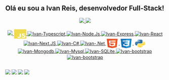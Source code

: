 ## Olá eu sou a Ivan Reis, desenvolvedor Full-Stack!
<div align="center">
  <a href="https://github.com/Ivan-ReisDev">
  <img height="180em" src="https://github-readme-stats.vercel.app/api?username=Ivan-ReisDev&show_icons=true&theme=highcontrast&include_all_commits=true&count_private=true"/>
  <img height="180em" src="https://github-readme-stats.vercel.app/api/top-langs/?username=Ivan-ReisDev&layout=compact&langs_count=7&theme=highcontrast"/>
</div>
<div align="center" style="display: inline_block"><br>

<img src="https://cdn.jsdelivr.net/gh/devicons/devicon@latest/icons/typescript/typescript-original.svg" />
  <img align="center" alt="Ivan-Javascript" height="30" width="40" src="https://raw.githubusercontent.com/devicons/devicon/master/icons/javascript/javascript-plain.svg">
  <img align="center" alt="Ivan-Typescript" height="30" width="40" src="https://cdn.jsdelivr.net/gh/devicons/devicon@latest/icons/typescript/typescript-original.svg">
  <img align="center" alt="Ivan-Node.Js" height="30" width="40" src="https://cdn.jsdelivr.net/gh/devicons/devicon/icons/nodejs/nodejs-original.svg">
  <img align="center" alt="Ivan-Express" height="30" width="40" src="https://cdn.jsdelivr.net/gh/devicons/devicon@latest/icons/express/express-original.svg">
  <img align="center" alt="Ivan-React" height="30" width="40" src="https://cdn.jsdelivr.net/gh/devicons/devicon/icons/react/react-original.svg">
  <img align="center" alt="Ivan-Next.JS" height="30" width="40" src="https://cdn.jsdelivr.net/gh/devicons/devicon@latest/icons/nextjs/nextjs-original.svg">
  <img align="center" alt="Ivan-C#" height="30" width="40" src="https://cdn.jsdelivr.net/gh/devicons/devicon@latest/icons/csharp/csharp-original.svg">
  <img align="center" alt="Ivan-.Net" height="30" width="40" src="https://cdn.jsdelivr.net/gh/devicons/devicon@latest/icons/dot-net/dot-net-plain-wordmark.svg">
  <img align="center" alt="Ivan-HTML" height="30" width="40" src="https://raw.githubusercontent.com/devicons/devicon/master/icons/html5/html5-original.svg">
  <img align="center" alt="Ivan-CSS" height="30" width="40" src="https://raw.githubusercontent.com/devicons/devicon/master/icons/css3/css3-original.svg">
  <img align="center" alt="Ivan-Python" height="30" width="40" src="https://raw.githubusercontent.com/devicons/devicon/master/icons/python/python-original.svg">
  <img align="center" alt="Ivan-Mongodb" height="30" width="40" src="https://cdn.jsdelivr.net/gh/devicons/devicon/icons/mongodb/mongodb-original.svg">
  <img align="center" alt="Ivan-Mysql" height="30" width="40" src="https://cdn.jsdelivr.net/gh/devicons/devicon/icons/mysql/mysql-original.svg">
  <img align="center" alt="Ivan-SQLite" height="30" width="40" src="https://cdn.jsdelivr.net/gh/devicons/devicon/icons/sqlite/sqlite-original.svg">
  <img align="center" alt="Ivan-bootstrap" height="30" width="40" src="https://cdn.jsdelivr.net/gh/devicons/devicon/icons/bootstrap/bootstrap-original.svg">
  <img align="center" alt="Ivan-bootstrap" height="30" width="40" src="https://cdn.jsdelivr.net/gh/devicons/devicon/icons/git/git-original.svg"> 
</div>
  
  ##
 
<div> 
  <a href="https://www.instagram.com/ivan__reis/" target="_blank"><img src="https://img.shields.io/badge/-Instagram-%23E4405F?style=for-the-badge&logo=instagram&logoColor=white" target="_blank"></a>
 <a href="#" target="_blank"><img src="https://img.shields.io/badge/Discord-7289DA?style=for-the-badge&logo=discord&logoColor=white" target="_blank"></a> 
  <a href = "mailto:ivanreisdev@gmail.com"><img src="https://img.shields.io/badge/-Gmail-%23333?style=for-the-badge&logo=gmail&logoColor=white" target="_blank"></a>
  <a href="https://www.linkedin.com/in/ivan-reis-b93b32248/" target="_blank"><img src="https://img.shields.io/badge/-LinkedIn-%230077B5?style=for-the-badge&logo=linkedin&logoColor=white" target="_blank"></a> 
</div>
